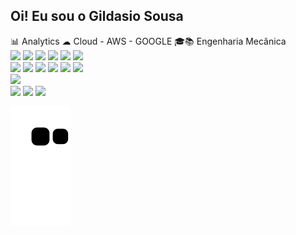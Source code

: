 ## Oi! Eu sou o Gildasio Sousa
<div>
📊 Analytics
☁ Cloud - AWS - GOOGLE
🎓📚 Engenharia Mecânica
</div>
 <div>
<img height="30em" src="https://img.shields.io/badge/Python-3776AB?style=for-the-badge&logo=python&logoColor=white">
<img height="30em" src="https://img.shields.io/badge/PHP-777BB4?style=for-the-badge&logo=php&logoColor=white">
<img height="30em" src="https://img.shields.io/badge/Java-ED8B00?style=for-the-badge&logo=java&logoColor=white">
<img height="30em" src="https://img.shields.io/badge/Docker-2CA5E0?style=for-the-badge&logo=docker&logoColor=white">
<img height="30em" src="https://img.shields.io/badge/kubernetes-326ce5.svg?&style=for-the-badge&logo=kubernetes&logoColor=white">
<img height="30em" src="https://img.shields.io/badge/Ansible-000000?style=for-the-badge&logo=ansible&logoColor=white">
<div>
<img height="30em" src="https://img.shields.io/badge/mac%20os-000000?style=for-the-badge&logo=apple&logoColor=white">
 <img height="30em" src="https://img.shields.io/badge/Linux-FCC624?style=for-the-badge&logo=linux&logoColor=black">
 <img height="30em" src="https://img.shields.io/badge/Debian-A81D33?style=for-the-badge&logo=debian&logoColor=white">
<img height="30em" src="https://img.shields.io/badge/Fedora-294172?style=for-the-badge&logo=fedora&logoColor=white">
<img height="30em" src="https://img.shields.io/badge/Cent%20OS-262577?style=for-the-badge&logo=CentOS&logoColor=white">
<img height="30em" src="https://img.shields.io/badge/Red%20Hat-EE0000?style=for-the-badge&logo=redhat&logoColor=white">
</div>
  </div>
 
 <div>
  <a href="https://github.com/gildasiosousa">
  <img height="180em" src="https://github-readme-stats.vercel.app/api?username=gildasiosousa&show_icons=true&theme=dracula&include_all_commits=true&count_private=true"/>
</div>
 <div> 
   <a href="https://instagram.com/gildasio.sousa" target="_blank"><img src="https://img.shields.io/badge/-Instagram-%23E4405F?style=for-the-badge&logo=instagram&logoColor=white" target="_blank"></a>
  <a href="https://discord.gg/Gildasio Sousa#0858" target="_blank"><img src="https://img.shields.io/badge/Discord-7289DA?style=for-the-badge&logo=discord&logoColor=white" target="_blank"></a> 
    <a href="https://www.linkedin.com/in/gildásio-s-75362a15b" target="_blank"><img src="https://img.shields.io/badge/-LinkedIn-%230077B5?style=for-the-badge&logo=linkedin&logoColor=white" target="_blank"></a> 
 
   ![Snake animation](https://github.com/rafaballerini/rafaballerini/blob/output/github-contribution-grid-snake.svg)
 
 </div>
